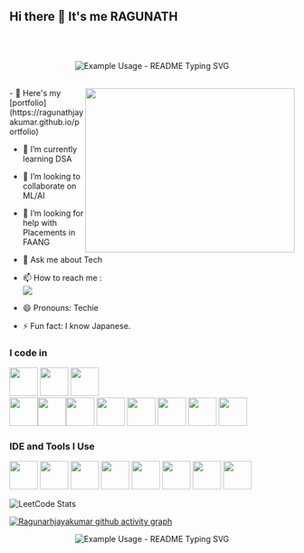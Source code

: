 ## Hi there 👋 It's me RAGUNATH

<br><br>

<p align="center">
  <img src="https://readme-typing-svg.demolab.com/?lines=HI+there+It's+me+Ragunath!;Web+Developer!;UI/UX+Designer!;&font=Fira%20Code&color=red&center=true&width=380&height=50&duration=4000&pause=1000" alt="Example Usage - README Typing SVG">
</p>



<br>
<img align="right" width="370" height="290" src="https://i.pinimg.com/originals/47/f0/34/47f0342cec72b800463bf003eac1257e.gif">
- 🔭 Here's my [portfolio](https://ragunathjayakumar.github.io/portfolio) 
                                                
- 🌱 I’m currently learning DSA

- 👯 I’m looking to collaborate on ML/AI

- 🤔 I’m looking for help with Placements in FAANG

- 💬 Ask me about Tech

- 📫 How to reach me :
<br /> [<img src="https://img.shields.io/badge/LinkedIn-0077B5?style=for-the-badge&logo=linkedin&logoColor=white" />](https://www.linkedin.com/in/ragunath-j-728a28304/)

- 😄 Pronouns: Techie


- ⚡ Fun fact: I know Japanese.


### I code in
<img height="50" width="50" src="https://img.icons8.com/color/48/000000/python.png" />   <img height="50" width="50" src="https://img.icons8.com/color/48/000000/html-5.png" /> <img height="50" width="50" src="https://img.icons8.com/color/48/000000/css3.png" />  
<img height="50" width="50" src="https://img.icons8.com/color/48/000000/javascript.png"/><img height="50" width="50" src="https://img.icons8.com/color/48/000000/tensorflow.png"/><img height="50" width="50" src="https://img.icons8.com/fluent/48/000000/arduino.png"/> <img height="50" width="50" src="https://img.icons8.com/color/48/000000/react-native.png"/> <img height="50" width="50" src="https://img.icons8.com/color/48/000000/mysql-logo.png"/> <img height="50" width="50" src="https://img.icons8.com/color/48/000000/mongodb.png"/> <img height="50" width="50" src="https://img.icons8.com/color/48/000000/nodejs.png"/> <img height="50" width="50" src="https://img.icons8.com/fluency/48/000000/handlebar-mustache.png"/> 

### IDE and Tools I Use
<img height="50" width="50" src="https://img.icons8.com/color/48/000000/visual-studio-code-2019.png"/> <img height="50" width="50" src="https://img.icons8.com/color/48/000000/pycharm.png"/> <img height="50" width="50" src="https://img.icons8.com/color/50/000000/git.png"/> <img height="50" width="50" src="https://img.icons8.com/dusk/64/000000/anaconda.png"/> <img height="50" src="https://img.icons8.com/officel/480/null/java-eclipse.png"/>  <img height="50" width="50" src="https://img.icons8.com/doodle/48/000000/adobe-photoshop.png"/> <img height="50" width="50" src="https://img.icons8.com/color/48/000000/figma--v1.png"/> <img height="50" width="50" src="https://img.icons8.com/?size=100&id=4VVL78edhbW9&format=png&color=000000"/>

![LeetCode Stats](https://leetcard.jacoblin.cool/Ragunathjayakumar?theme=dark&font=Poppins&ext=activity)

[![Ragunarhjayakumar github activity graph](https://github-readme-activity-graph.vercel.app/graph?username=RagunathJayakumar&bg_color=000000&color=31d351&line=4c9e6c&point=1ddd2a&area=true&hide_border=true)](https://github.com/ashutosh00710/github-readme-activity-graph)



<p align="center">
  <img src="https://readme-typing-svg.demolab.com/?lines=thank+you+visiting+me!;&font=Fira%20Code&center=true&width=380&height=50&duration=4000&pause=1000" alt="Example Usage - README Typing SVG">
</p>
